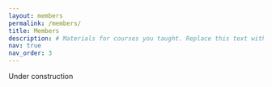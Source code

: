 ```yaml
---
layout: members
permalink: /members/
title: Members
description: # Materials for courses you taught. Replace this text with your description.
nav: true
nav_order: 3
---
```


Under construction

